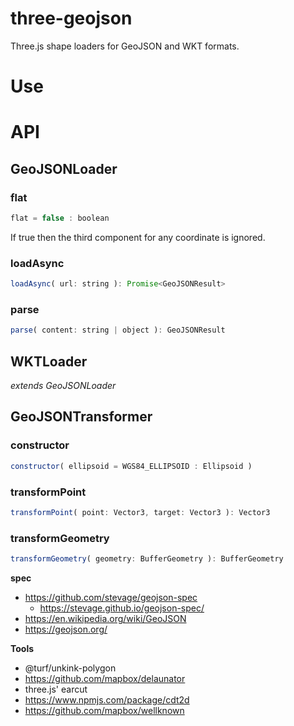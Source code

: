 # three-geojson

Three.js shape loaders for GeoJSON and WKT formats.

# Use

# API

## GeoJSONLoader

### flat

```js
flat = false : boolean
```

If true then the third component for any coordinate is ignored.

### loadAsync

```js
loadAsync( url: string ): Promise<GeoJSONResult>
```

### parse

```js
parse( content: string | object ): GeoJSONResult
```

## WKTLoader

_extends GeoJSONLoader_

## GeoJSONTransformer

### constructor

```js
constructor( ellipsoid = WGS84_ELLIPSOID : Ellipsoid )
```

### transformPoint

```js
transformPoint( point: Vector3, target: Vector3 ): Vector3
```

### transformGeometry

```js
transformGeometry( geometry: BufferGeometry ): BufferGeometry
```

**spec**
- https://github.com/stevage/geojson-spec
  - https://stevage.github.io/geojson-spec/
- https://en.wikipedia.org/wiki/GeoJSON
- https://geojson.org/

**Tools**
- @turf/unkink-polygon
- https://github.com/mapbox/delaunator
- three.js' earcut
- https://www.npmjs.com/package/cdt2d
- https://github.com/mapbox/wellknown
